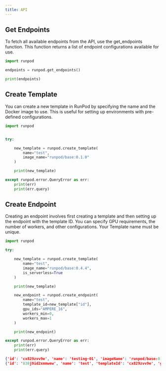 ```yaml
---
title: API
---
```


## Get Endpoints

To fetch all available endpoints from the API, use the get_endpoints function.
This function returns a list of endpoint configurations available for use.

```python
import runpod

endpoints = runpod.get_endpoints()

print(endpoints)
```

## Create Template

You can create a new template in RunPod by specifying the name and the Docker image to use.
This is useful for setting up environments with pre-defined configurations.

```python
import runpod


try:

    new_template = runpod.create_template(
        name="test",
        image_name="runpod/base:0.1.0"
    )

    print(new_template)

except runpod.error.QueryError as err:
    print(err)
    print(err.query)
```

## Create Endpoint

Creating an endpoint involves first creating a template and then setting up the endpoint with the template ID.
You can specify GPU requirements, the number of workers, and other configurations.
Your Template name must be unique.

```python
import runpod

try:

    new_template = runpod.create_template(
        name="test",
        image_name="runpod/base:0.4.4",
        is_serverless=True
    )

    print(new_template)

    new_endpoint = runpod.create_endpoint(
        name="test",
        template_id=new_template["id"],
        gpu_ids="AMPERE_16",
        workers_min=0,
        workers_max=1
    )

    print(new_endpoint)

except runpod.error.QueryError as err:
    print(err)
    print(err.query)
```

```json
{'id': 'cx829zvv9e', 'name': 'testing-01', 'imageName': 'runpod/base:0.4.4', 'dockerArgs': '', 'containerDiskInGb': 10, 'volumeInGb': 0, 'volumeMountPath': '/workspace', 'ports': None, 'env': [], 'isServerless': True}
{'id': '838j9id2xmmwew', 'name': 'test', 'templateId': 'cx829zvv9e', 'gpuIds': 'AMPERE_16', 'networkVolumeId': None, 'locations': None, 'idleTimeout': 5, 'scalerType': 'QUEUE_DELAY', 'scalerValue': 4, 'workersMin': 0, 'workersMax': 1}
```
